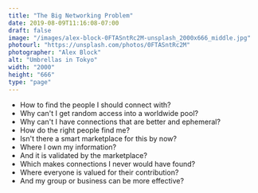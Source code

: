 ```yaml
---
title: "The Big Networking Problem"
date: 2019-08-09T11:16:08-07:00
draft: false
image: "/images/alex-block-0FTASntRc2M-unsplash_2000x666_middle.jpg"
photourl: "https://unsplash.com/photos/0FTASntRc2M"
photographer: "Alex Block"
alt: "Umbrellas in Tokyo"
width: "2000"
height: "666"
type: "page"
---
```


* How to find the people I should connect with?
* Why can't I get random access into a worldwide pool?
* Why can't I have connections that are better and ephemeral?
* How do the right people find me?
* Isn't there a smart marketplace for this by now?
* Where I own my information?
* And it is validated by the marketplace?
* Which makes connections I never would have found?
* Where everyone is valued for their contribution?
* And my group or business can be more effective?
